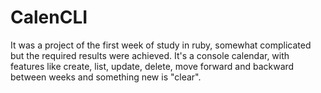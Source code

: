 # CalenCLI
It was a project of the first week of study in ruby, somewhat complicated but the required results were achieved.
It's a console calendar, with features like create, list, update, delete, move forward and backward between weeks and something new is "clear".
